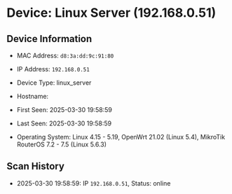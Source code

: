 # Device: Linux Server (192.168.0.51)

## Device Information

* MAC Address: `d8:3a:dd:9c:91:80`
* IP Address: `192.168.0.51`
* Device Type: linux_server
* Hostname: 
* First Seen: 2025-03-30 19:58:59
* Last Seen: 2025-03-30 19:58:59

* Operating System: Linux 4.15 - 5.19, OpenWrt 21.02 (Linux 5.4), MikroTik RouterOS 7.2 - 7.5 (Linux 5.6.3) 

## Scan History

* 2025-03-30 19:58:59: IP `192.168.0.51`, Status: online
